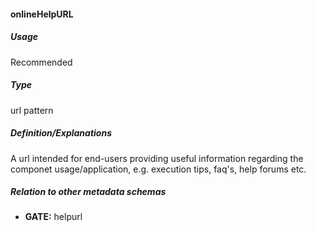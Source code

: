 #### onlineHelpURL
##### Usage
Recommended
##### Type
url pattern
##### Definition/Explanations
A url intended for end-users providing useful information regarding the componet usage/application, e.g. execution tips, faq's, help forums etc.
##### Relation to other metadata schemas
* **GATE:** helpurl

